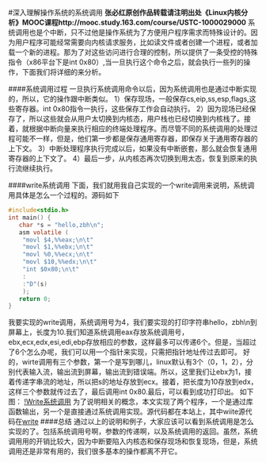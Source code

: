 #深入理解操作系统的系统调用
**张必红原创作品转载请注明出处《Linux内核分析》MOOC课程http://mooc.study.163.com/course/USTC-1000029000**
系统调用也是个中断，只不过他是操作系统为了方便用户程序需求而特殊设计的。因为用户程序可能经常需要向内核请求服务，比如读文件或者创建一个进程，或者加载一个新的进程。那为了对这些访问进行合理的控制，所以提供了一条受控的特殊指令（x86平台下是int 0x80）,当一旦执行这个命令之后，就会执行一些列的操作，下面我们将详细的来分析。

####系统调用过程
一旦执行系统调用命令以后，因为系统调用也是通过中断实现的，所以，它的操作跟中断类似。
1）保存现场，一般保存cs,eip,ss,esp,flags,这些寄存器。int 0x80指令一执行，这些保存工作会自动执行。
2）因为现场已经保存了，所以这些就会从用户太切换到内核态，用户栈也已经切换到内核栈了。接着，就根据中断向量来执行相应的终端处理程序。而尽管不同的系统调用的处理过程可能不一样，但是，他们第一步都是保存通用寄存器，即保存关于通用寄存器的上下文。
3）中断处理程序执行完成以后，如果没有中断嵌套，那么就会恢复通用寄存器的上下文了。
4）最后一步，从内核态再次切换到用太态，恢复到原来的执行流继续执行。

####write系统调用
下面，我们就用我自己实现的一个write调用来说明，系统调用具体是怎么一个过程的。源码如下
``` C
#include<stdio.h>
int main() {
   char *s = "hello,zbh\n";
   asm volatile (
	"movl $4,%%eax;\n\t"
	"movl $1,%%ebx;\n\t"
	"movl %0,%%ecx;\n\t"
	"movl $10,%%edx;\n\t"
	"int $0x80;\n\t"
	:
	:"D"(s)
	);
   return 0;
}
```
我要实现的write调用，系统调用号为4，我们要实现的打印字符串hello，zbh\n到屏幕上，长度为10.我们知道系统调用eax存放系统调用号，ebx,ecx,edx,esi,edi,ebp存放相应的参数，这样最多可以传递6个。但是，当超过了6个怎么办呢，我们可以用一个指针来实现，只需把指针地址传过去即可。
好的，wirte调用有三个参数，第一个是写到哪儿，linux默认有3个（0，1，2），分别代表输入流，输出流到屏幕，输出流到错误端。所以，这里我们让ebx为1，接着传递字串流的地址，所以把s的地址存放到ecx。接着，把长度为10存放到edx，这样三个参数就传过去了，最后调用int 0x80.最后，可以看到成功打印出。
如下图：
[!Write系统调用](http:www)
为了说明相关的概念，本文实现了两个程序，一个是通过库函数输出，另一个是直接通过系统调用实现。源代码都在本站上，其中wiite源代码在[write](https://github.com/zbh24/mykernel)
####总结
通过以上的说明和例子，大家应该可以看到系统调用是怎么实现的了。包括系统调用号啊，参数的传递啊，以及系统调用的返回。虽然，系统调用用的开销比较大，因为中断要陷入内核态和保存现场和恢复现场，但是，系统调用还是非常有用的，我们很多基本的操作都离不开它。
